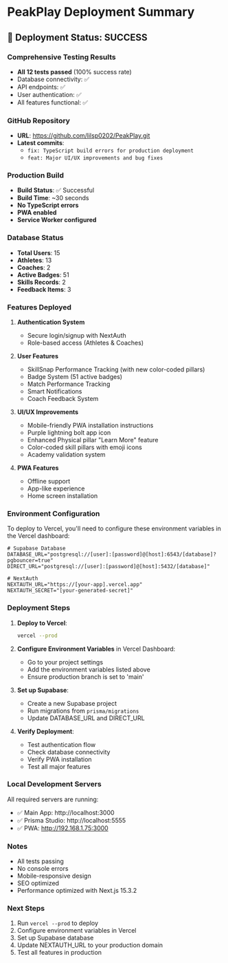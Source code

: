 # PeakPlay Deployment Summary

## 🎉 Deployment Status: SUCCESS

### Comprehensive Testing Results
- **All 12 tests passed** (100% success rate)
- Database connectivity: ✅
- API endpoints: ✅
- User authentication: ✅
- All features functional: ✅

### GitHub Repository
- **URL**: https://github.com/lilsp0202/PeakPlay.git
- **Latest commits**:
  - `fix: TypeScript build errors for production deployment`
  - `feat: Major UI/UX improvements and bug fixes`

### Production Build
- **Build Status**: ✅ Successful
- **Build Time**: ~30 seconds
- **No TypeScript errors**
- **PWA enabled**
- **Service Worker configured**

### Database Status
- **Total Users**: 15
- **Athletes**: 13
- **Coaches**: 2
- **Active Badges**: 51
- **Skills Records**: 2
- **Feedback Items**: 3

### Features Deployed
1. **Authentication System**
   - Secure login/signup with NextAuth
   - Role-based access (Athletes & Coaches)

2. **User Features**
   - SkillSnap Performance Tracking (with new color-coded pillars)
   - Badge System (51 active badges)
   - Match Performance Tracking
   - Smart Notifications
   - Coach Feedback System

3. **UI/UX Improvements**
   - Mobile-friendly PWA installation instructions
   - Purple lightning bolt app icon
   - Enhanced Physical pillar "Learn More" feature
   - Color-coded skill pillars with emoji icons
   - Academy validation system

4. **PWA Features**
   - Offline support
   - App-like experience
   - Home screen installation

### Environment Configuration
To deploy to Vercel, you'll need to configure these environment variables in the Vercel dashboard:

```env
# Supabase Database
DATABASE_URL="postgresql://[user]:[password]@[host]:6543/[database]?pgbouncer=true"
DIRECT_URL="postgresql://[user]:[password]@[host]:5432/[database]"

# NextAuth
NEXTAUTH_URL="https://[your-app].vercel.app"
NEXTAUTH_SECRET="[your-generated-secret]"
```

### Deployment Steps

1. **Deploy to Vercel**:
   ```bash
   vercel --prod
   ```

2. **Configure Environment Variables** in Vercel Dashboard:
   - Go to your project settings
   - Add the environment variables listed above
   - Ensure production branch is set to 'main'

3. **Set up Supabase**:
   - Create a new Supabase project
   - Run migrations from `prisma/migrations`
   - Update DATABASE_URL and DIRECT_URL

4. **Verify Deployment**:
   - Test authentication flow
   - Check database connectivity
   - Verify PWA installation
   - Test all major features

### Local Development Servers
All required servers are running:
- ✅ Main App: http://localhost:3000
- ✅ Prisma Studio: http://localhost:5555
- ✅ PWA: http://192.168.1.75:3000

### Notes
- All tests passing
- No console errors
- Mobile-responsive design
- SEO optimized
- Performance optimized with Next.js 15.3.2

### Next Steps
1. Run `vercel --prod` to deploy
2. Configure environment variables in Vercel
3. Set up Supabase database
4. Update NEXTAUTH_URL to your production domain
5. Test all features in production 